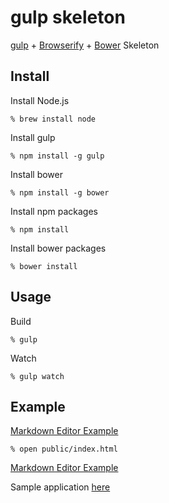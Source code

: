 # gulp skeleton

[gulp](http://gulpjs.com/) + [Browserify](http://browserify.org/) + [Bower](http://bower.io/) Skeleton

## Install

Install Node.js

```console
% brew install node
```

Install gulp

```console
% npm install -g gulp
```

Install bower

```console
% npm install -g bower
```

Install npm packages

```console
% npm install
```

Install bower packages

```console
% bower install
```

## Usage

Build

```console
% gulp
```

Watch

```console
% gulp watch
```

## Example

[Markdown Editor Example](http://vuejs.org/examples)

```console
% open public/index.html
```

[Markdown Editor Example](http://vuejs.org/examples)

Sample application [here](https://github.com/miniturbo/gulp-skeleton/tree/markdown-editor)
